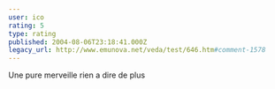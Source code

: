 ```yaml
---
user: ico
rating: 5
type: rating
published: 2004-08-06T23:18:41.000Z
legacy_url: http://www.emunova.net/veda/test/646.htm#comment-1578
---
```

Une pure merveille rien a dire de plus